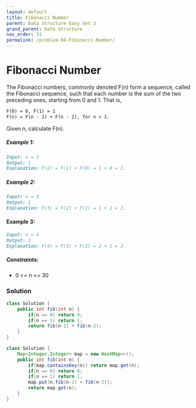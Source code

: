 ```yaml
---
layout: default
title: Fibonacci Number
parent: Data Structure Easy Set 3
grand_parent: Data Structure
nav_order: 31
permalink: /problem-94-Fibonacci-Number/
---
```

# Fibonacci Number

The Fibonacci numbers, commonly denoted F(n) form a sequence, called the Fibonacci sequence, such that each number is the sum of the two preceding ones, starting from 0 and 1. That is,
```markdown
F(0) = 0, F(1) = 1
F(n) = F(n - 1) + F(n - 2), for n > 1.
```
Given n, calculate F(n).

##### Example 1:
```markdown
Input: n = 2
Output: 1
Explanation: F(2) = F(1) + F(0) = 1 + 0 = 1.
```
##### Example 2:
```markdown
Input: n = 3
Output: 2
Explanation: F(3) = F(2) + F(1) = 1 + 1 = 2.
```
#### Example 3:
```markdown
Input: n = 4
Output: 3
Explanation: F(4) = F(3) + F(2) = 2 + 1 = 3.
```
##### Constraints:
* 0 <= n <= 30

### Solution
```java
class Solution {
    public int fib(int n) {
        if(n == 0) return 0;
        if(n == 1) return 1;
        return fib(n-1) + fib(n-2);
    }
}
```
```java
class Solution {
    Map<Integer,Integer> map = new HashMap<>();
    public int fib(int n) {
        if(map.containsKey(n)) return map.get(n); 
        if(n == 0) return 0;
        if(n == 1) return 1;
        map.put(n,fib(n-1) + fib(n-2));
        return map.get(n);
    }
}
```
